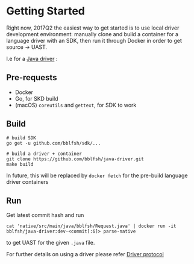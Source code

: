 
# Getting Started

Right now, 2017Q2 the easiest way to get started is to use local driver development environment: manually clone and build a container for a language driver with an SDK, then run it through Docker in order to get source -> UAST.

I.e for a [Java driver](https://github.com/bblfsh/java-driver) :

## Pre-requests
 - Docker
 - Go, for SKD build
 - (macOS) `coreutils` and `gettext`, for SDK to work


## Build
```
# build SDK
go get -u github.com/bblfsh/sdk/...

# build a driver + container
git clone https://github.com/bblfsh/java-driver.git
make build
```

In future, this will be replaced by `docker fetch` for the pre-build language driver containers

## Run
Get latest commit hash and run

```
cat 'native/src/main/java/bblfsh/Request.java' | docker run -it bblfsh/java-driver:dev-<commit[:6]> parse-native
```

to get UAST for the given `.java` file.

For further details on using a driver please refer [Driver protocol](../driver/protocol.md#example)
